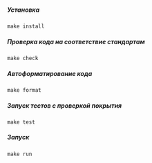 ##### Установка
`make install`

##### Проверка кода на соответствие стандартам
`make check`

##### Автоформатирование кода
`make format`

##### Запуск тестов с проверкой покрытия
`make test`

##### Запуск
`make run`